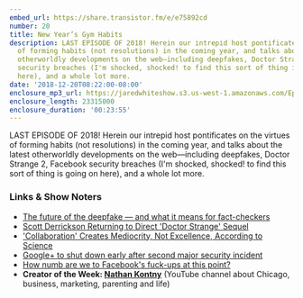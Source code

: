 ```yaml
---
embed_url: https://share.transistor.fm/e/e75892cd
number: 20
title: New Year’s Gym Habits
description: LAST EPISODE OF 2018! Herein our intrepid host pontificates on the virtues
  of forming habits (not resolutions) in the coming year, and talks about the latest
  otherworldly developments on the web—including deepfakes, Doctor Strange 2, Facebook
  security breaches (I'm shocked, shocked! to find this sort of thing is going on
  here), and a whole lot more.
date: '2018-12-20T08:22:00-08:00'
enclosure_mp3_url: https://jaredwhiteshow.s3.us-west-1.amazonaws.com/Episode%2020%20-%20New%20Year%27s%20Gym%20Habits.mp3
enclosure_length: 23315000
enclosure_duration: '00:23:55'
---
```


LAST EPISODE OF 2018! Herein our intrepid host pontificates on the virtues of forming habits (not resolutions) in the coming year, and talks about the latest otherworldly developments on the web—including deepfakes, Doctor Strange 2, Facebook security breaches (I'm shocked, shocked! to find this sort of thing is going on here), and a whole lot more.

### Links & Show Noters

* [The future of the deepfake — and what it means for fact-checkers](https://www.poynter.org/fact-checking/2018/the-future-of-the-deepfake-and-what-it-means-for-fact-checkers/)
* [Scott Derrickson Returning to Direct 'Doctor Strange' Sequel](https://www.hollywoodreporter.com/heat-vision/doctor-strange-2-scott-derrickson-returning-direct-1168156)
* ['Collaboration' Creates Mediocrity, Not Excellence, According to Science](https://www.inc.com/geoffrey-james/collaboration-creates-mediocrity-not-excellence-according-to-science.html)
* [Google+ to shut down early after second major security incident](https://thenextweb.com/google/2018/12/13/google-to-shut-down-early-after-second-major-security-incident/)
* [How numb are we to Facebook's fuck-ups at this point?](https://thenextweb.com/facebook/2018/12/14/facebook-hopefully-final-data-breach-2018/)
* **Creator of the Week: [Nathan Kontny](https://www.youtube.com/nathankontny)** (YouTube channel about Chicago, business, marketing, parenting and life)